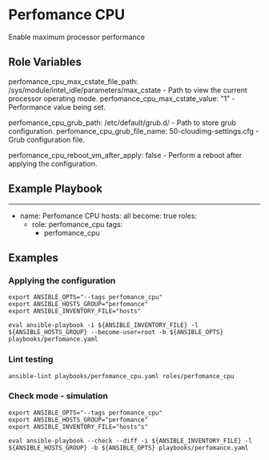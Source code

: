 Perfomance CPU
=========

Enable maximum processor performance

Role Variables
--------------

perfomance_cpu_max_cstate_file_path: /sys/module/intel_idle/parameters/max_cstate - Path to view the current processor operating mode.
perfomance_cpu_max_cstate_value: "1" - Performance value being set.

perfomance_cpu_grub_path: /etc/default/grub.d/ - Path to store grub configuration.
perfomance_cpu_grub_file_name: 50-cloudimg-settings.cfg - Grub configuration file.

perfomance_cpu_reboot_vm_after_apply: false - Perform a reboot after applying the configuration.

Example Playbook
----------------

---
- name: Perfomance CPU
  hosts: all
  become: true
  roles:
    - role: perfomance_cpu
      tags:
        - perfomance_cpu


Examples
-------

### Applying the configuration

```
export ANSIBLE_OPTS="--tags perfomance_cpu"
export ANSIBLE_HOSTS_GROUP="perfomance"
export ANSIBLE_INVENTORY_FILE="hosts"

eval ansible-playbook -i ${ANSIBLE_INVENTORY_FILE} -l ${ANSIBLE_HOSTS_GROUP} --become-user=root -b ${ANSIBLE_OPTS} playbooks/perfomance.yaml

```

### Lint testing

```
ansible-lint playbooks/perfomance_cpu.yaml roles/perfomance_cpu
```

### Check mode - simulation
```
export ANSIBLE_OPTS="--tags perfomance_cpu"
export ANSIBLE_HOSTS_GROUP="perfomance"
export ANSIBLE_INVENTORY_FILE="hosts"s"

eval ansible-playbook --check --diff -i ${ANSIBLE_INVENTORY_FILE} -l ${ANSIBLE_HOSTS_GROUP} -b ${ANSIBLE_OPTS} playbooks/perfomance.yaml
```
